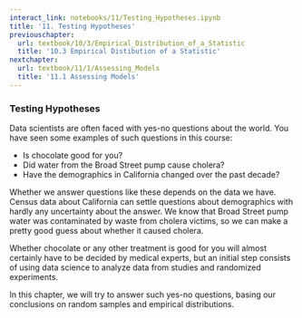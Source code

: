 ```yaml
---
interact_link: notebooks/11/Testing_Hypotheses.ipynb
title: '11. Testing Hypotheses'
previouschapter:
  url: textbook/10/3/Empirical_Distribution_of_a_Statistic
  title: '10.3 Empirical Distibution of a Statistic'
nextchapter:
  url: textbook/11/1/Assessing_Models
  title: '11.1 Assessing Models'
---
```


### Testing Hypotheses ###

Data scientists are often faced with yes-no questions about the world. You have seen some examples of such questions in this course:

- Is chocolate good for you?
- Did water from the Broad Street pump cause cholera?
- Have the demographics in California changed over the past decade?

Whether we answer questions like these depends on the data we have. Census data about California can settle questions about demographics with hardly any uncertainty about the answer. We know that Broad Street pump water was contaminated by waste from cholera victims, so we can make a pretty good guess about whether it caused cholera. 

Whether chocolate or any other treatment is good for you will almost certainly have to be decided by medical experts, but an initial step consists of using data science to analyze data from studies and randomized experiments. 

In this chapter, we will try to answer such yes-no questions, basing our conclusions on random samples and empirical distributions. 
